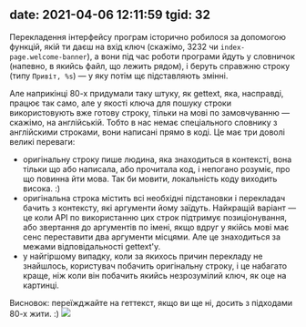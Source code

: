 date: 2021-04-06 12:11:59
tgid: 32
----

Перекладення інтерфейсу програм історично робилося за допомогою функцій, якій ти даєш на вхід ключ (скажімо, 3232 чи `index-page.welcome-banner`), а вони під час роботи програми йдуть у словничок (напевно, в якийсь файл, що лежить рядом), і беруть справжню строку (типу `Привіт, %s`) — у яку потім щє підставляють змінні.

Але наприкінці 80-х придумали таку штуку, як gettext, яка, насправді, працює так само, але у якості ключа для пошуку строки використовують вже готову строку, тільки на мові по замовчуванню — скажімо, на англійській. Тобто в нас немає спеціального словнику з англійскими строками, вони написані прямо в коді. Це має три доволі великі переваги:

* оригінальну строку пише людина, яка знаходиться в контексті, вона тільки що або написала, або прочитала код, і непогано розуміє, про що повинна йти мова. Так би мовити, локальність коду виходить висока. :)
* оригінальна строка містить всі необхідні підстановки і перекладач бачить з контексту, які аргументи йому заїдуть. Найкращій варіант — це коли API по використанню цих строк підтримує позиціонування, або звертання до аргументів по імені, якщо вдруг у якійсь мові має сенс переставити два аргументи місцями. Але це знаходиться за межами відповідальності gettext'у.
* у найгіршому випадку, коли за якихось причин перекладу не знайшлось, користувач побачить оригінальну строку, і це набагато краще, ніж коли він побачить якийсь незрозумілий ключ, як оце на картинці.

Висновок: переїжджайте на геттекст, якщо ви ще ні, досить з підходами 80-х жити. :)
![](https://i.imgur.com/nL9xMYt.png)

